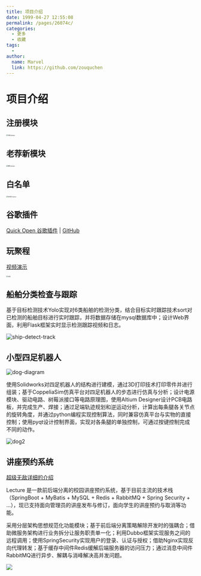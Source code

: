 ```yaml
---
title: 项目介绍
date: 1999-04-27 12:55:08
permalink: /pages/26074c/
categories:
  - 更多
  - 收藏
tags:
  - 
author: 
  name: Marvel
  link: https://github.com/zouquchen
---
```


# 项目介绍

## 注册模块

<img src="https://marvel-site-imgs-2024.oss-cn-shanghai.aliyuncs.com/%E6%B3%A8%E5%86%8C.drawio.png" alt="注册.drawio" style="zoom:25%;" />

## 老荐新模块

<img src="https://marvel-site-imgs-2024.oss-cn-shanghai.aliyuncs.com/%E8%90%A5%E9%94%80.drawio.png" alt="营销.drawio" style="zoom:25%;" />

## 白名单

<img src="https://marvel-site-imgs-2024.oss-cn-shanghai.aliyuncs.com/%E7%99%BD%E5%90%8D%E5%8D%95.drawio.png" alt="白名单.drawio" style="zoom:25%;" />

## 谷歌插件

[Quick Open 谷歌插件](https://zouquchen.github.io/pages/fdd4d1/) | [GitHub](https://github.com/zouquchen/chrome-extension-quickopen)



## 玩聚程

[视频演示](https://www.bilibili.com/video/BV1Hr421g7Tf/)

<img src="https://marvel-site-imgs-2024.oss-cn-shanghai.aliyuncs.com/%E5%90%88%E6%88%90.png" alt="合成" style="zoom: 25%;" />

## 船舶分类检查与跟踪

基于目标检测技术Yolo实现对6类船舶的检测分类，结合目标实时跟踪技术sort对已检测的船舶目标进行实时跟踪，并将数据存储在mysql数据库中；设计Web界面，利用Flask框架实时显示检测跟踪视频和日志。

![ship-detect-track](https://studynote-images.oss-cn-hangzhou.aliyuncs.com/ship-detect-track.gif)

## 小型四足机器人

![dog-diagram](https://studynote-images.oss-cn-hangzhou.aliyuncs.com/dog-diagram.png)

使用Solidworks对四足机器人的结构进行建模，通过3D打印技术打印零件并进行组装；基于CoppeliaSim仿真平台对四足机器人的步态进行仿真与分析；设计电源模块、驱动电路、树莓派接口等电路原理图，使用Altium Designer设计PCB电路板，并完成生产、焊接；通过足端轨迹规划和逆运动分析，计算出每条腿各关节点的旋转角度，并通过python编程实现控制算法，同时兼容仿真平台与实物的直接控制；使用pyqt设计控制界面，实现对各条腿的单独控制，可通过按键控制完成不同的动作。


![dog2](https://studynote-images.oss-cn-hangzhou.aliyuncs.com/dog.gif)

## 讲座预约系统

[超级无敌详细的介绍](https://zouquchen.github.io/pages/cfc705/)

Lecture 是一款前后端分离的校园讲座预约系统，基于目前主流的技术栈（SpringBoot + MyBatis + MySQL + Redis + RabbitMQ + Spring Security + ...），现已支持面向管理员的讲座发布与修订，面向学生的讲座预约与取消等功能。

采用分层架构思想规范化功能模块；基于前后端分离策略解除开发时的强耦合；借助微服务架构进行业务拆分让服务职责单一化；利用Dubbo框架实现服务之间的远程调用；使用SpringSecurity实现用户的登录、认证与授权；借助Nginx实现反向代理转发；基于缓存中间件Redis缓解后端服务器的访问压力；通过消息中间件RabbitMQ进行异步、解耦与消峰解决高并发问题。

![](https://studynote-images.oss-cn-hangzhou.aliyuncs.com/UI_admin_list.png)
```